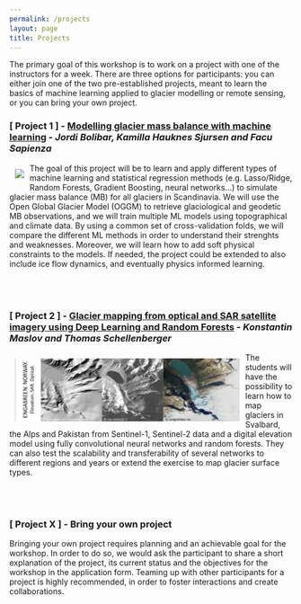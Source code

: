 ```yaml
---
permalink: /projects
layout: page
title: Projects
---
```


The primary goal of this workshop is to work on a project with one of the instructors for a week. There are three options for participants: you can either join one of the two pre-established projects, meant to learn the basics of machine learning applied to glacier modelling or remote sensing, or you can bring your own project. 

### [ Project 1 ] - [Modelling glacier mass balance with machine learning](https://github.com/Machine-Learning-in-Glaciology-Workshop/Project_MB_Regression) - *Jordi Bolibar, Kamilla Hauknes Sjursen and Facu Sapienza*
<div>
<div style="float: left; padding: 10px">
<img src="https://github.com/Machine-Learning-in-Glaciology-Workshop/Machine-Learning-in-Glaciology-Workshop.github.io/raw/master/assets/imgs/glacier_AI_lq.png" width="400">
</div>
<div>
The goal of this project will be to learn and apply different types of machine learning and statistical regression methods (e.g. Lasso/Ridge, Random Forests, Gradient Boosting, neural networks...) to simulate glacier mass balance (MB) for all glaciers in Scandinavia. We will use the Open Global Glacier Model (OGGM) to retrieve glaciological and geodetic MB observations, and we will train multiple ML models using topographical and climate data. By using a common set of cross-validation folds, we will compare the different ML methods in order to understand their strenghts and weaknesses. Moreover, we will learn how to add soft physical constraints to the models. If needed, the project could be extended to also include ice flow dynamics, and eventually physics informed learning. 
</div>
</div>
<br>
<br>
<br>
  
### [ Project 2 ] - [Glacier mapping from optical and SAR satellite imagery using Deep Learning and Random Forests](https://github.com/Machine-Learning-in-Glaciology-Workshop/Glacier-Mapping-with-Deep-Learning) - *Konstantin Maslov and Thomas Schellenberger* 
<div>
<div style="float: left; padding: 10px">
<img src="https://github.com/Machine-Learning-in-Glaciology-Workshop/Machine-Learning-in-Glaciology-Workshop.github.io/raw/master/assets/imgs/massive_engabreen-norway-elevation-sar-backscatter-and-aerial-imagery-1000px.jpg" width="400">
</div>
<div>
The students will have the possibility to learn how to map glaciers in Svalbard, the Alps and Pakistan from Sentinel-1, Sentinel-2 data and a digital elevation model using fully convolutional neural networks and random forests. They can also test the scalability and transferability of several networks to different regions and years or extend the exercise to map glacier surface types.
</div>
</div>
<br>
<br>
<br>

### [ Project X ] - Bring your own project 

Bringing your own project requires planning and an achievable goal for the workshop. In order to do so, we would ask the participant to share a short explanation of the project, its current status and the objectives for the workshop in the application form. Teaming up with other participants for a project is highly recommended, in order to foster interactions and create collaborations. 
